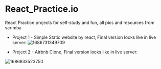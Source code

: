 # React_Practice.io
React Practice projects for self-study and fun, all pics and resources from scrimba

* Project 1 - Simple Static website by react,  Final version looks like in live server:
![1686731349709](https://github.com/Insomnia2331/React_Practice.io/assets/103230242/af103542-0219-406d-a06d-7e0555550982)

* Project 2 - Airbnb Clone, Final version looks like in live server:  

![1686833523750](https://github.com/Insomnia2331/React_Practice.io/assets/103230242/ab49b5d1-faa6-4558-a7d1-e594ac73d582)

